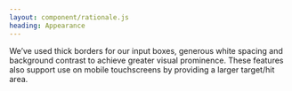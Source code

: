 ```yaml
---
layout: component/rationale.js
heading: Appearance
---
```


We’ve used thick borders for our input boxes, generous white spacing and background contrast to achieve greater visual prominence. These features also support use on mobile touchscreens by providing a larger target/hit area.
